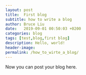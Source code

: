 ```yaml
---
layout: post
title:  First blog
subtitle: how to write a blog
author: Bruce Liu
date:   2019-09-01 00:50:03 +0200
categories: blog
tags: [test,blog,first blog]
description: Hello, world!
header-image: 
permalink: /how_to_wirte_a_blog/
---
```


Now you can post your blog here.